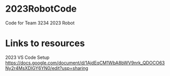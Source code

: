 # 2023RobotCode
Code for Team 3234 2023 Robot

# Links to resources
2023 VS Code Setup
https://docs.google.com/document/d/1AjdEqCM1WbA8bWV9nrk_QDOCO63Ny2r4MsXDlGY6YN0/edit?usp=sharing